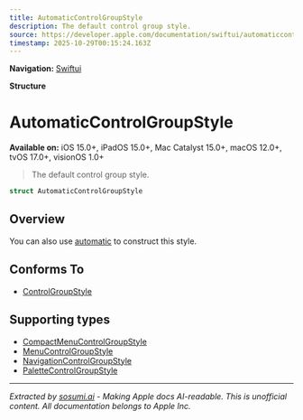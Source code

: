 ```yaml
---
title: AutomaticControlGroupStyle
description: The default control group style.
source: https://developer.apple.com/documentation/swiftui/automaticcontrolgroupstyle
timestamp: 2025-10-29T00:15:24.163Z
---
```


**Navigation:** [Swiftui](/documentation/swiftui)

**Structure**

# AutomaticControlGroupStyle

**Available on:** iOS 15.0+, iPadOS 15.0+, Mac Catalyst 15.0+, macOS 12.0+, tvOS 17.0+, visionOS 1.0+

> The default control group style.

```swift
struct AutomaticControlGroupStyle
```

## Overview

You can also use [automatic](/documentation/swiftui/controlgroupstyle/automatic) to construct this style.

## Conforms To

- [ControlGroupStyle](/documentation/swiftui/controlgroupstyle)

## Supporting types

- [CompactMenuControlGroupStyle](/documentation/swiftui/compactmenucontrolgroupstyle)
- [MenuControlGroupStyle](/documentation/swiftui/menucontrolgroupstyle)
- [NavigationControlGroupStyle](/documentation/swiftui/navigationcontrolgroupstyle)
- [PaletteControlGroupStyle](/documentation/swiftui/palettecontrolgroupstyle)

---

*Extracted by [sosumi.ai](https://sosumi.ai) - Making Apple docs AI-readable.*
*This is unofficial content. All documentation belongs to Apple Inc.*
